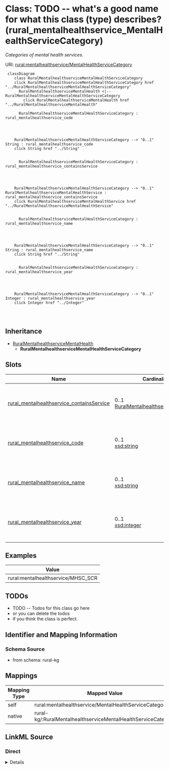 

# Class: TODO -- what's a good name for what this class (type) describes? (rural_mentalhealthservice_MentalHealthServiceCategory)


_Categories of mental health services._





URI: [rural:mentalhealthservice/MentalHealthServiceCategory](http://sail.ua.edu/ruralkg/mentalhealthservice/MentalHealthServiceCategory)






```mermaid
 classDiagram
    class RuralMentalhealthserviceMentalHealthServiceCategory
    click RuralMentalhealthserviceMentalHealthServiceCategory href "../RuralMentalhealthserviceMentalHealthServiceCategory"
      RuralMentalhealthserviceMentalHealth <|-- RuralMentalhealthserviceMentalHealthServiceCategory
        click RuralMentalhealthserviceMentalHealth href "../RuralMentalhealthserviceMentalHealth"
      
      RuralMentalhealthserviceMentalHealthServiceCategory : rural_mentalhealthservice_code
        
          
    
    
    RuralMentalhealthserviceMentalHealthServiceCategory --> "0..1" String : rural_mentalhealthservice_code
    click String href "../String"

        
      RuralMentalhealthserviceMentalHealthServiceCategory : rural_mentalhealthservice_containsService
        
          
    
    
    RuralMentalhealthserviceMentalHealthServiceCategory --> "0..1" RuralMentalhealthserviceMentalHealthService : rural_mentalhealthservice_containsService
    click RuralMentalhealthserviceMentalHealthService href "../RuralMentalhealthserviceMentalHealthService"

        
      RuralMentalhealthserviceMentalHealthServiceCategory : rural_mentalhealthservice_name
        
          
    
    
    RuralMentalhealthserviceMentalHealthServiceCategory --> "0..1" String : rural_mentalhealthservice_name
    click String href "../String"

        
      RuralMentalhealthserviceMentalHealthServiceCategory : rural_mentalhealthservice_year
        
          
    
    
    RuralMentalhealthserviceMentalHealthServiceCategory --> "0..1" Integer : rural_mentalhealthservice_year
    click Integer href "../Integer"

        
      
```





## Inheritance
* [RuralMentalhealthserviceMentalHealth](../classes/RuralMentalhealthserviceMentalHealth.md)
    * **RuralMentalhealthserviceMentalHealthServiceCategory**



## Slots

| Name | Cardinality and Range | Description | Inheritance |
| ---  | --- | --- | --- |
| [rural_mentalhealthservice_containsService](../slots/rural_mentalhealthservice_containsService.md) | 0..1 <br/> [RuralMentalhealthserviceMentalHealthService](../classes/RuralMentalhealthserviceMentalHealthService.md) | TODO -- tell the world what this slot (predicate) describes | direct |
| [rural_mentalhealthservice_code](../slots/rural_mentalhealthservice_code.md) | 0..1 <br/> [xsd:string](http://www.w3.org/2001/XMLSchema#string) | TODO -- tell the world what this slot (predicate) describes | direct |
| [rural_mentalhealthservice_name](../slots/rural_mentalhealthservice_name.md) | 0..1 <br/> [xsd:string](http://www.w3.org/2001/XMLSchema#string) | TODO -- tell the world what this slot (predicate) describes | direct |
| [rural_mentalhealthservice_year](../slots/rural_mentalhealthservice_year.md) | 0..1 <br/> [xsd:integer](http://www.w3.org/2001/XMLSchema#integer) | TODO -- tell the world what this slot (predicate) describes | direct |










## Examples

| Value |
| --- |
| rural:mentalhealthservice/MHSC_SCR |

## TODOs

* TODO -- Todos for this class go here
* or you can delete the todos
* if you think the class is perfect.

## Identifier and Mapping Information







### Schema Source


* from schema: rural-kg




## Mappings

| Mapping Type | Mapped Value |
| ---  | ---  |
| self | rural:mentalhealthservice/MentalHealthServiceCategory |
| native | rural-kg/:RuralMentalhealthserviceMentalHealthServiceCategory |







## LinkML Source

<!-- TODO: investigate https://stackoverflow.com/questions/37606292/how-to-create-tabbed-code-blocks-in-mkdocs-or-sphinx -->

### Direct

<details>
```yaml
name: rural_mentalhealthservice_MentalHealthServiceCategory
description: Categories of mental health services.
title: TODO -- what's a good name for what this class (type) describes?
todos:
- TODO -- Todos for this class go here
- or you can delete the todos
- if you think the class is perfect.
notes:
- There are 21 instances of this class.
examples:
- value: rural:mentalhealthservice/MHSC_SCR
from_schema: rural-kg
is_a: rural_mentalhealthservice_MentalHealth
slots:
- rural_mentalhealthservice_containsService
- rural_mentalhealthservice_code
- rural_mentalhealthservice_name
- rural_mentalhealthservice_year
class_uri: rural:mentalhealthservice/MentalHealthServiceCategory

```
</details>

### Induced

<details>
```yaml
name: rural_mentalhealthservice_MentalHealthServiceCategory
description: Categories of mental health services.
title: TODO -- what's a good name for what this class (type) describes?
todos:
- TODO -- Todos for this class go here
- or you can delete the todos
- if you think the class is perfect.
notes:
- There are 21 instances of this class.
examples:
- value: rural:mentalhealthservice/MHSC_SCR
from_schema: rural-kg
is_a: rural_mentalhealthservice_MentalHealth
attributes:
  rural_mentalhealthservice_containsService:
    name: rural_mentalhealthservice_containsService
    description: TODO -- tell the world what this slot (predicate) describes.
    todos:
    - TODO -- Todos for this slot go here
    - or you can delete the todos
    - if you think the class is perfect.
    comments:
    - 176 occurrences with subject type rural_mentalhealthservice_MentalHealthServiceCategory
      and object type rural_mentalhealthservice_MentalHealthService.
    examples:
    - value: rural:mentalhealthservice/MHSC_ECS rural:mentalhealthservice/containsService
        rural:mentalhealthservice/MHS_TCC
    from_schema: rural-kg
    rank: 1000
    slot_uri: rural:mentalhealthservice/containsService
    alias: rural_mentalhealthservice_containsService
    owner: rural_mentalhealthservice_MentalHealthServiceCategory
    domain_of:
    - rural_mentalhealthservice_MentalHealthServiceCategory
    range: rural_mentalhealthservice_MentalHealthService
  rural_mentalhealthservice_code:
    name: rural_mentalhealthservice_code
    description: TODO -- tell the world what this slot (predicate) describes.
    todos:
    - TODO -- Todos for this slot go here
    - or you can delete the todos
    - if you think the class is perfect.
    comments:
    - 176 occurrences with subject type rural_mentalhealthservice_MentalHealthService
      and object type string.
    - 21 occurrences with subject type rural_mentalhealthservice_MentalHealthServiceCategory
      and object type string.
    examples:
    - value: rural:mentalhealthservice/MHS_AH rural:mentalhealthservice/code AH
    - value: rural:mentalhealthservice/MHSC_OL rural:mentalhealthservice/code OL
    from_schema: rural-kg
    rank: 1000
    slot_uri: rural:mentalhealthservice/code
    alias: rural_mentalhealthservice_code
    owner: rural_mentalhealthservice_MentalHealthServiceCategory
    domain_of:
    - rural_mentalhealthservice_MentalHealthService
    - rural_mentalhealthservice_MentalHealthServiceCategory
    range: string
  rural_mentalhealthservice_name:
    name: rural_mentalhealthservice_name
    description: TODO -- tell the world what this slot (predicate) describes.
    todos:
    - TODO -- Todos for this slot go here
    - or you can delete the todos
    - if you think the class is perfect.
    comments:
    - 176 occurrences with subject type rural_mentalhealthservice_MentalHealthService
      and object type string.
    - 21 occurrences with subject type rural_mentalhealthservice_MentalHealthServiceCategory
      and object type string.
    examples:
    - value: rural:mentalhealthservice/MHS_HIVT rural:mentalhealthservice/name HIV
        testing
    - value: rural:mentalhealthservice/MHSC_FOP rural:mentalhealthservice/name Facility
        Operation (e.g., Private, Public)
    from_schema: rural-kg
    rank: 1000
    slot_uri: rural:mentalhealthservice/name
    alias: rural_mentalhealthservice_name
    owner: rural_mentalhealthservice_MentalHealthServiceCategory
    domain_of:
    - rural_mentalhealthservice_MentalHealthService
    - rural_mentalhealthservice_MentalHealthServiceCategory
    range: string
  rural_mentalhealthservice_year:
    name: rural_mentalhealthservice_year
    description: TODO -- tell the world what this slot (predicate) describes.
    todos:
    - TODO -- Todos for this slot go here
    - or you can delete the todos
    - if you think the class is perfect.
    comments:
    - 176 occurrences with subject type rural_mentalhealthservice_MentalHealthService
      and object type integer.
    - 21 occurrences with subject type rural_mentalhealthservice_MentalHealthServiceCategory
      and object type integer.
    examples:
    - value: rural:mentalhealthservice/MHS_PEER rural:mentalhealthservice/year 2022
    - value: rural:mentalhealthservice/MHSC_SCR rural:mentalhealthservice/year 2022
    from_schema: rural-kg
    rank: 1000
    slot_uri: rural:mentalhealthservice/year
    alias: rural_mentalhealthservice_year
    owner: rural_mentalhealthservice_MentalHealthServiceCategory
    domain_of:
    - rural_mentalhealthservice_MentalHealthService
    - rural_mentalhealthservice_MentalHealthServiceCategory
    range: integer
class_uri: rural:mentalhealthservice/MentalHealthServiceCategory

```
</details>